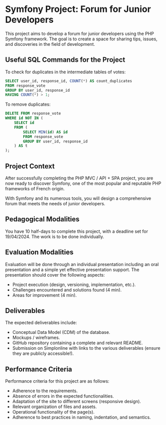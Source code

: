# Symfony Project: Forum for Junior Developers

This project aims to develop a forum for junior developers using the PHP Symfony framework. The goal is to create a space for sharing tips, issues, and discoveries in the field of development.

## Useful SQL Commands for the Project

To check for duplicates in the intermediate tables of votes: 

```sql
SELECT user_id, response_id, COUNT(*) AS count_duplicates
FROM response_vote
GROUP BY user_id, response_id
HAVING COUNT(*) > 1;
```

To remove duplicates:

```sql
DELETE FROM response_vote
WHERE id NOT IN (
    SELECT id
    FROM (
        SELECT MIN(id) AS id
        FROM response_vote
        GROUP BY user_id, response_id
    ) AS t
);
```

## Project Context

After successfully completing the PHP MVC / API + SPA project, you are now ready to discover Symfony, one of the most popular and reputable PHP frameworks of French origin.

With Symfony and its numerous tools, you will design a comprehensive forum that meets the needs of junior developers.

## Pedagogical Modalities

You have 10 half-days to complete this project, with a deadline set for 19/04/2024. The work is to be done individually.

## Evaluation Modalities

Evaluation will be done through an individual presentation including an oral presentation and a simple yet effective presentation support. The presentation should cover the following aspects:

- Project execution (design, versioning, implementation, etc.).
- Challenges encountered and solutions found (4 min).
- Areas for improvement (4 min).

## Deliverables

The expected deliverables include:

- Conceptual Data Model (CDM) of the database.
- Mockups / wireframes.
- GitHub repository containing a complete and relevant README.
- Submission on Simplonline with links to the various deliverables (ensure they are publicly accessible!).

## Performance Criteria

Performance criteria for this project are as follows:

- Adherence to the requirements.
- Absence of errors in the expected functionalities.
- Adaptation of the site to different screens (responsive design).
- Relevant organization of files and assets.
- Operational functionality of the page(s).
- Adherence to best practices in naming, indentation, and semantics.


